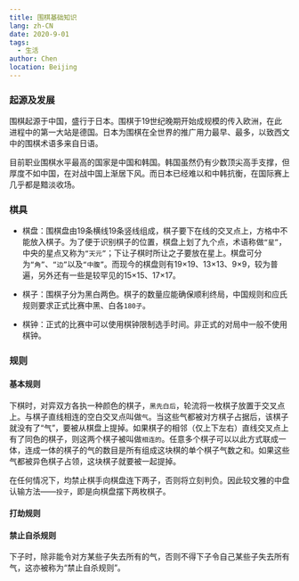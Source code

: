 ```yaml
---
title: 围棋基础知识
lang: zh-CN
date: 2020-9-01
tags:
  - 生活
author: Chen
location: Beijing
---
```


### 起源及发展

围棋起源于中国，盛行于日本。围棋于19世纪晚期开始成规模的传入欧洲，在此进程中的第一大站是德国。日本为围棋在全世界的推广用力最早、最多，以致西文中的围棋术语多来自日语。

目前职业围棋水平最高的国家是中国和韩国。韩国虽然仍有少数顶尖高手支撑，但厚度不如中国，在对战中国上渐居下风。而日本已经难以和中韩抗衡，在国际赛上几乎都是黯淡收场。

### 棋具

+ 棋盘：围棋盘由19条横线19条竖线组成，棋子要下在线的交叉点上，方格中不能放入棋子。为了便于识别棋子的位置，棋盘上划了九个点，术语称做`“星”`，中央的星点又称为`“天元”`；下让子棋时所让之子要放在星上。棋盘可分为`“角”`、`“边”`以及`“中腹”`。而现今的棋盘则有19×19、13×13、9×9，较为普遍，另外还有一些是较罕见的15×15、17×17。

+ 棋子：围棋子分为黑白两色。棋子的数量应能确保顺利终局，中国规则和应氏规则要求正式比赛中黑、白各`180子`。

+ 棋钟：正式的比赛中可以使用棋钟限制选手时间。非正式的对局中一般不使用棋钟。

### 规则

#### 基本规则

下棋时，对弈双方各执一种颜色的棋子，`黑先白后`，轮流将一枚棋子放置于交叉点上。与棋子直线相连的空白交叉点叫做`气`。当这些气都被对方棋子占据后，该棋子就没有了“气”，要被从棋盘上提掉。如果棋子的相邻（仅上下左右）直线交叉点上有了同色的棋子，则这两个棋子被叫做`相连的`。任意多个棋子可以以此方式联成一体，连成一体的棋子的气的数目是所有组成这块棋的单个棋子气数之和。如果这些气都被异色棋子占领，这块棋子就要被一起提掉。

在任何情况下，均禁止棋手向棋盘连下两子，否则将立刻判负。因此较文雅的中盘认输方法——`投子`，即是向棋盘摆下两枚棋子。

#### 打劫规则



#### 禁止自杀规则

下子时，除非能令对方某些子失去所有的气，否则不得下子令自己某些子失去所有气，这亦被称为“禁止自杀规则”。